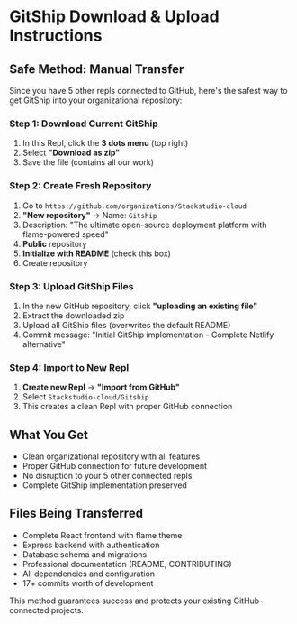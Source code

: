 # GitShip Download & Upload Instructions

## Safe Method: Manual Transfer

Since you have 5 other repls connected to GitHub, here's the safest way to get GitShip into your organizational repository:

### Step 1: Download Current GitShip
1. In this Repl, click the **3 dots menu** (top right)
2. Select **"Download as zip"**
3. Save the file (contains all our work)

### Step 2: Create Fresh Repository
1. Go to `https://github.com/organizations/Stackstudio-cloud`
2. **"New repository"** → Name: `Gitship`
3. Description: "The ultimate open-source deployment platform with flame-powered speed"
4. **Public** repository
5. **Initialize with README** (check this box)
6. Create repository

### Step 3: Upload GitShip Files
1. In the new GitHub repository, click **"uploading an existing file"**
2. Extract the downloaded zip
3. Upload all GitShip files (overwrites the default README)
4. Commit message: "Initial GitShip implementation - Complete Netlify alternative"

### Step 4: Import to New Repl
1. **Create new Repl** → **"Import from GitHub"**
2. Select `Stackstudio-cloud/Gitship`
3. This creates a clean Repl with proper GitHub connection

## What You Get
- Clean organizational repository with all features
- Proper GitHub connection for future development
- No disruption to your 5 other connected repls
- Complete GitShip implementation preserved

## Files Being Transferred
- Complete React frontend with flame theme
- Express backend with authentication
- Database schema and migrations
- Professional documentation (README, CONTRIBUTING)
- All dependencies and configuration
- 17+ commits worth of development

This method guarantees success and protects your existing GitHub-connected projects.